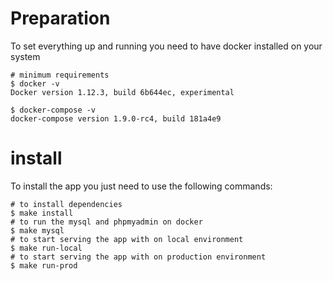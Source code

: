 # Preparation
To set everything up and running you need to have docker installed on your system
```
# minimum requirements
$ docker -v
Docker version 1.12.3, build 6b644ec, experimental

$ docker-compose -v
docker-compose version 1.9.0-rc4, build 181a4e9
```

# install
To install the app you just need to use the following commands:
```
# to install dependencies
$ make install
# to run the mysql and phpmyadmin on docker
$ make mysql
# to start serving the app with on local environment 
$ make run-local
# to start serving the app with on production environment 
$ make run-prod
```